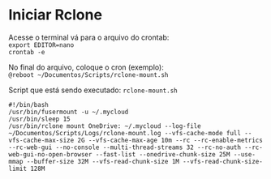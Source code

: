 # Iniciar Rclone
Acesse o terminal vá para o arquivo do crontab:  
`export EDITOR=nano`  
`crontab -e`  

No final do arquivo, coloque o cron (exemplo):  
`@reboot ~/Documentos/Scripts/rclone-mount.sh`

Script que está sendo executado: `rclone-mount.sh`  
```
#!/bin/bash
/usr/bin/fusermount -u ~/.mycloud
/usr/bin/sleep 15
/usr/bin/rclone mount OneDrive: ~/.mycloud --log-file ~/Documentos/Scripts/Logs/rclone-mount.log --vfs-cache-mode full --vfs-cache-max-size 2G --vfs-cache-max-age 10m --rc --rc-enable-metrics --rc-web-gui --no-console --multi-thread-streams 32 --rc-no-auth --rc-web-gui-no-open-browser --fast-list --onedrive-chunk-size 25M --use-mmap --buffer-size 32M --vfs-read-chunk-size 1M --vfs-read-chunk-size-limit 128M
```
